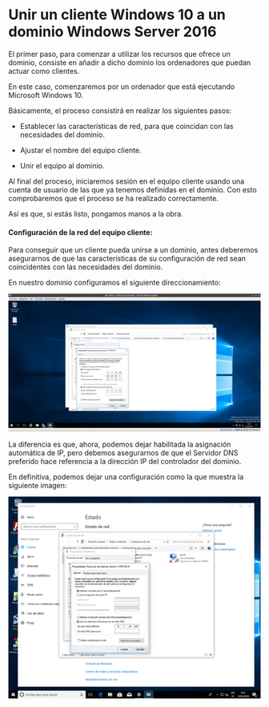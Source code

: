 # Unir un cliente Windows 10 a un dominio Windows Server 2016

El primer paso, para comenzar a utilizar los recursos que ofrece un dominio, consiste en añadir a dicho dominio los ordenadores que puedan actuar como clientes.

En este caso, comenzaremos por un ordenador que está ejecutando Microsoft Windows 10.

Básicamente, el proceso consistirá en realizar los siguientes pasos:

- Establecer las características de red, para que coincidan con las necesidades del dominio.

- Ajustar el nombre del equipo cliente.

- Unir el equipo al dominio.

Al final del proceso, iniciaremos sesión en el equipo cliente usando una cuenta de usuario de las que ya tenemos definidas en el dominio. Con esto comprobaremos que el proceso se ha realizado correctamente.

Así es que, si estás listo, pongamos manos a la obra.

#### Configuración de la red del equipo cliente:

Para conseguir que un cliente pueda unirse a un dominio, antes deberemos asegurarnos de que las características de su configuración de red sean coincidentes con las necesidades del dominio. 

En nuestro dominio configuramos el siguiente direccionamiento:

![img](https://github.com/smxrlxp/dominios.html/blob/master/assets/admin_acceso_dom/a/a01.jpg)

La diferencia es que, ahora, podemos dejar habilitada la asignación automática de IP, pero debemos asegurarnos de que el Servidor DNS preferido hace referencia a la dirección IP del controlador del dominio.

En definitiva, podemos dejar una configuración como la que muestra la siguiente imagen:

![img](https://github.com/smxrlxp/dominios.html/blob/master/assets/admin_acceso_dom/a/a02.jpg)
